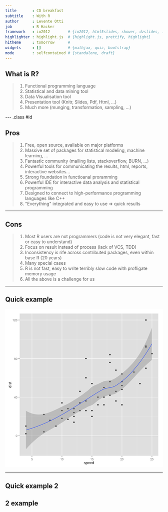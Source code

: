 ```yaml
---
title       : CD breakfast 
subtitle    : With R
author      : Levente Otti
job         : R Hacker
framework   : io2012        # {io2012, html5slides, shower, dzslides, ...}
highlighter : highlight.js  # {highlight.js, prettify, highlight}
hitheme     : tomorrow      # 
widgets     : []            # {mathjax, quiz, bootstrap}
mode        : selfcontained # {standalone, draft}
---
```


## What is R?

> 1. Functional programming language
> 2. Statistical and data mining tool
> 3. Data Visualisation tool
> 4. Presentation tool (Knitr, Slides, Pdf, Html, ...)
> 5. Much more (munging, transformation, sampling, ...)

--- .class #id 

## Pros
> 1. Free, open source, avaliable on major platforms
> 2. Massive set of packages for statistical modeling, machine learning, ...
> 3. Fantastic community (mailing lists, stackoverflow, BURN, ...)
> 4. Powerful tools for communicating the results, html, reports, interactive websites...
> 5. Strong foundation in functioanal proramming
> 6. Powerful IDE for interactive data analysis and statistical programming
> 7. Designed to connect to high-performance programming languages like C++ 
> 8. "Everything" integrated and easy to use => quick results

---

## Cons

> 1. Most R users are not programmers (code is not very elegant, fast or easy to understand)
> 2. Focus on result instead of process (lack of VCS, TDD)
> 3. Inconsistency is rife across contributed packages, even within base R (20 years)
> 4. Many special cases
> 5. R is not fast, easy to write terribly slow code with profligate memory usage
> 6. All the above is a challenge for us

---

## Quick example

![plot of chunk unnamed-chunk-1](figure/unnamed-chunk-1.png) 

---

## Quick example 2

2 example
---
